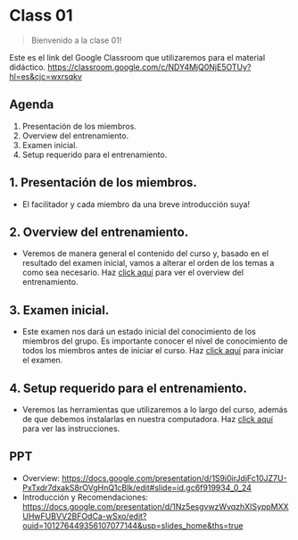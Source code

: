 # Class 01

> Bienvenido a la clase 01!

Este es el link del Google Classroom que utilizaremos para el material didáctico. https://classroom.google.com/c/NDY4MjQ0NjE5OTUy?hl=es&cjc=wxrsqkv

## Agenda
1. Presentación de los miembros.
1. Overview del entrenamiento.
1. Examen inicial.
1. Setup requerido para el entrenamiento.

## 1. Presentación de los miembros.
- El facilitador y cada miembro da una breve introducción suya!

## 2. Overview del entrenamiento.
- Veremos de manera general el contenido del curso y, basado en el resultado del examen inicial, vamos a alterar el orden de los temas a como sea necesario. Haz [click aquí](https://docs.google.com/presentation/d/1S9i0irJdjFc10JZ7U-PxTxdr7dxakS8rOVgHnQ1cBlk/edit?usp=sharing) para ver el overview del entrenamiento.

## 3. Examen inicial.
- Este examen nos dará un estado inicial del conocimiento de los miembros del grupo. Es importante conocer el nivel de conocimiento de todos los miembros antes de iniciar el curso. Haz [click aquí]() para iniciar el examen.

## 4. Setup requerido para el entrenamiento.
- Veremos las herramientas que utilizaremos a lo largo del curso, además de que debemos instalarlas en nuestra computadora. Haz [click aquí](https://github.com/LuisPaGarcia/training-2022/blob/master/class-01/SETUP.md) para ver las instrucciones.


## PPT

- Overview: https://docs.google.com/presentation/d/1S9i0irJdjFc10JZ7U-PxTxdr7dxakS8rOVgHnQ1cBlk/edit#slide=id.gc6f919934_0_24
- Introducción y Recomendaciones: https://docs.google.com/presentation/d/1Nz5esgvwzWvqzhXISyppMXXUHwFUBVV2BFOdCa-wSxo/edit?ouid=101276449356107077144&usp=slides_home&ths=true